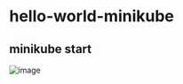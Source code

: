 # hello-world-minikube

## minikube start
![image](https://user-images.githubusercontent.com/55943803/170063593-6c56e2aa-df08-4be2-bed9-35b2dd349ad6.png)
